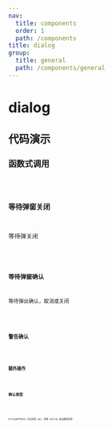 ```yaml
---
nav:
  title: components
  order: 1
  path: /components
title: dialog
group:
  title: general
  path: /components/general
---
```


# dialog

## 代码演示

### 函数式调用

<code src="../demos/dialog/functional.tsx" />

### 等待弹窗关闭

等待弹关闭

<code src="../demos/dialog/await-visible.tsx" />

### 等待弹窗确认

等待弹出确认，取消或关闭

<code src="../demos/dialog/await-confirm.tsx" />

### 警告确认

<code src="../demos/dialog/danger-comfirm.tsx" />

### 额外操作

<code src="../demos/dialog/actions.tsx" />

### 确认类型

<code src="../demos/dialog/confirm-type.tsx" />

<code src="../demos/__cases__/dialog/zindex.tsx" />

DialogAPIBase 为公共的 api，具体 dialog 各自继承实现

<API exports='["DialogAPIBase"]' src="../components/dialog/index.tsx"></API>

<API exports='["DialogMessageSettings", "DialogMessageAPI"]' src="../components/dialog/index.tsx"></API>

<API exports='["DialogPopoverSettings", "DialogPopoverAPI"]' src="../components/dialog/index.tsx"></API>

<API exports='["DialogPopconfirmSettings", "DialogPopconfirmRequests", "DialogPopconfirmAPI"]' src="../components/dialog/index.tsx"></API>

<API exports='["DialogModalSettings", "DialogModalAPI"]' src="../components/dialog/index.tsx"></API>

<API exports='["DialogmodalOperationSettings", "DialogModalOperationRequests", "DialogModalOperationAPI"]' src="../components/dialog/index.tsx"></API>

<API exports='["DialogDrawerSettings", "DialogDrawerRequests", "DialogDrawerAPI"]' src="../components/dialog/index.tsx"></API>
